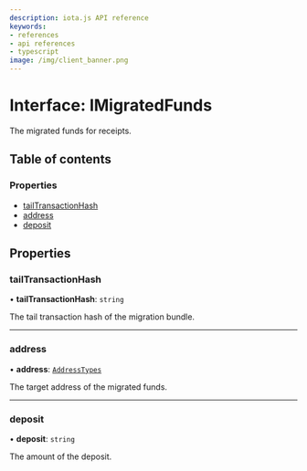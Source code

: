 ```yaml
---
description: iota.js API reference
keywords:
- references
- api references
- typescript
image: /img/client_banner.png
---
```

# Interface: IMigratedFunds

The migrated funds for receipts.

## Table of contents

### Properties

- [tailTransactionHash](IMigratedFunds.md#tailtransactionhash)
- [address](IMigratedFunds.md#address)
- [deposit](IMigratedFunds.md#deposit)

## Properties

### tailTransactionHash

• **tailTransactionHash**: `string`

The tail transaction hash of the migration bundle.

___

### address

• **address**: [`AddressTypes`](../api_ref.md#addresstypes)

The target address of the migrated funds.

___

### deposit

• **deposit**: `string`

The amount of the deposit.
